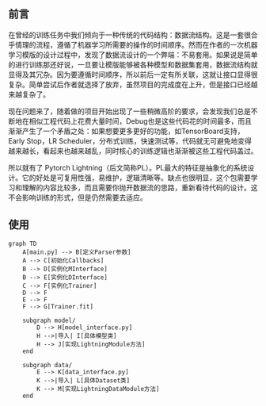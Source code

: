 ## 前言
在曾经的训练任务中我们倾向于一种传统的代码结构：数据流结构。这是一套很合乎情理的流程，遵循了机器学习所需要的操作的时间顺序。然而在作者的一次机器学习模版的设计过程中，发现了数据流设计的一个弊端：不易套用。如果说是简单的进行训练那还好说，一旦要让模版能够被各种模型和数据集套用，数据流结构就显得及其冗杂。因为要遵循时间顺序，所以前后一定有所关联，这就让接口显得很复杂。简单尝试后作者就选择了放弃，虽然项目的完成度在上升，但是接口已经越来越复杂了。

现在问题来了，随着做的项目开始出现了一些稍微高阶的要求，会发现我们总是不断地在相似工程代码上花费大量时间，Debug也是这些代码花的时间最多，而且渐渐产生了一个矛盾之处：如果想要更多更好的功能，如TensorBoard支持，Early Stop，LR Scheduler，分布式训练，快速测试等，代码就无可避免地变得越来越长，看起来也越来越乱，同时核心的训练逻辑也渐渐被这些工程代码盖过。

所以就有了 Pytorch Lightning（后文简称PL）。PL最大的特征是抽象化的系统设计。它的好处是可复用性强，易维护，逻辑清晰等。缺点也很明显，这个包需要学习和理解的内容比较多，而且需要你抛开数据流的思路，重新看待代码的设计。这不会影响训练的形式，但是仍然需要去适应。

## 使用

```mermaid
graph TD
    A[main.py] --> B[定义Parser参数]
    A --> C[初始化Callbacks]
    B --> D[实例化MInterface]
    B --> E[实例化DInterface]
    C --> F[实例化Trainer]
    D --> F
    E --> F
    F --> G[Trainer.fit]

    subgraph model/
        D --> H[model_interface.py]
        H -->|导入| I[具体模型类]
        H --> J[实现LightningModule方法]
    end

    subgraph data/
        E --> K[data_interface.py]
        K -->|导入| L[具体Dataset类]
        K --> M[实现LightningDataModule方法]
    end
```